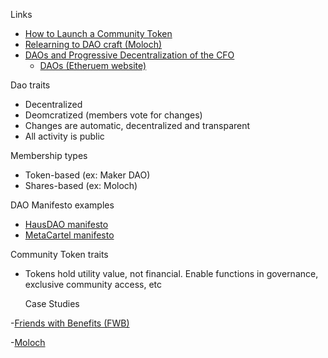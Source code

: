Links

- [How to Launch a Community Token](https://forefront.market/blog/how-to-launch-a-token)
- [Relearning to DAO craft (Moloch)](https://medium.com/axialabs/relearning-to-dao-craft-b815b3e3f8ef)
- [DAOs and Progressive Decentralization of
  the CFO](https://cdn.discordapp.com/attachments/891756988227289098/898589523917832282/DAOs_and_Progressive_Decentralization_of_the_CFO.pdf)
  - [DAOs (Etheruem website)](https://ethereum.org/en/dao/)

Dao traits

- Decentralized
- Deomcratized (members vote for changes)
- Changes are automatic, decentralized and transparent
- All activity is public

Membership types

- Token-based (ex: Maker DAO)
- Shares-based (ex: Moloch)

DAO Manifesto examples

- [HausDAO manifesto](https://github.com/HausDAO/manifesto)
- [MetaCartel manifesto](https://github.com/metacartel/mission/blob/master/community-first-manifesto.md)

Community Token traits

- Tokens hold utility value, not financial. Enable functions in governance, exclusive community access, etc

  Case Studies

-[Friends with Benefits (FWB)](https://www.fwb.help/)

-[Moloch](https://www.molochdao.com/)

